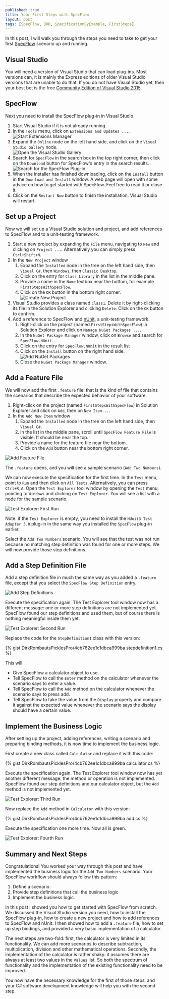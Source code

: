 ```yaml
---
published: true
title: Your First Steps with SpecFlow
layout: post
tags: [SpecFlow, BDD, SpecificationByExample, FirstSteps]
---
```

In this post, I will walk you through the steps you need to take to get your first [SpecFlow](http://www.specflow.org/) scenario up and running.

## Visual Studio

You will need a version of Visual Studio that can load plug-ins. Most versions can, it is mainly the Express editions of older Visual Studio versions that are unable to do that. If you do not have Visual Studio yet, then your best bet is the free [Community Edition of Visual Studio 2015](https://www.visualstudio.com/en-us/downloads/download-visual-studio-vs.aspx).

## SpecFlow

Next you need to install the SpecFlow plug-in in Visual Studio.

1. Start Visual Studio if it is not already running.
2. In the `Tools` menu, click on `Extensions and Updates ...`.  
   ![Start Extensions Manager](/public/img/2016-02-09_StartExtentionsManager.png)
3. Expand the `Online` node on the left hand side, and click on the `Visual Studio Gallery` node.  
   ![Open the Visual Studio Gallery](/public/img/2016-02-09_OpenTheVisualStudioGallery.png)
4. Search for `SpecFlow` in the search box in the top right corner, then click on the `Download` button for SpecFlow's entry in the search results.  
   ![Search for the SpecFlow Plug-in](/public/img/2016-02-09_SearchForTheSpecFlowPlugin.png)
5. When the installer has finished downloading, click on the `Install` button in the `Download and Install` window. A web page will open with some advice on how to get started with SpecFlow. Feel free to read it or close it.
6. Click on the `Restart Now` button to finish the installation. Visual Studio will restart.

## Set up a Project

Now we will set up a Visual Studio solution and project, and add references to SpecFlow and to a unit-testing framework.

1. Start a new project by expanding the `File` menu, navigating to `New` and clicking on `Project ...`. Alternatively you can simply press `Ctrl+Shift+N`.
2. In the `New Project` window
    1. Expand the `Installed` node in the tree on the left hand side, then `Visual C#`, then `Windows`, then `Classic Desktop`.
    2. Click on the entry for `Class Library` in the list in the middle pane.
    3. Provide a name in the `Name` textbox near the bottom, for example `FirstStepsWithSpecFlow`.
    4. Click on the `OK` button in the bottom right corner.      
    ![Create New Project](/public/img/2016-02-09_CreateNewProject.png)
3. Visual Studio provides a class named `Class1`. Delete it by right-clicking its file in the Solution Explorer and clicking `Delete`. Click on the `OK` button to confirm.
4. Add a reference to SpecFlow and [nUnit](http://www.nunit.org/), a unit-testing framework:
    1. Right-click on the project (named `FirstStepsWithSpecFlow`) in Solution Explorer and click on `Manage NuGet Packages ...`.
    2. In the `NuGet Package Manager` window, click on `Browse` and search for `SpecFlow.NUnit`.
    3. Click on the entry for `SpecFlow.NUnit` in the result list
    4. Click on the `Install` button on the right hand side.  
    ![Add NuGet Packages](/public/img/2016-02-09_AddNuGetPackages.png)
    5. Close the `NuGet Package Manager` window.

## Add a Feature File

We will now add the first `.feature` file: that is the kind of file that contains the scenarios that describe the expected behavior of your software.

1. Right-click on the project (named `FirstStepsWithSpecFlow`) in Solution Explorer and click on `Add`, then on `New Item...`.
2. In the `Add New Item` window
    1. Expand the `Installed` node in the tree on the left hand side, then `Visual C#`.
    2. In the list in the middle pane, scroll until `SpecFlow Feature File` is visible. It should be near the top.
    3. Provide a name for the feature file near the bottom.
    4. Click on the `Add` button near the bottom right corner.     

![Add Feature File](/public/img/2016-02-09_AddFeatureFile.png)

The `.feature` opens, and you will see a sample scenario (`Add Two Numbers`). 

We can now execute the specification for the first time. In the `Test` menu, point to `Run` and then click on `All Tests`. Alternatively, you can press `Ctrl+R,A`. Open the `Test Explorer` tool window by opening the `Test` menu, pointing to `Windows` and clicking on `Test Explorer`. You will see a list with a node for the sample scenario.

![Test Explorer: First Run](/public/img/2016-02-09_TestExplorerFirstRun.png)

Note: if the `Test Explorer` is empty, you need to install the `NUnit3 Test Adapter 3.0` plug-in in the same way you installed the `SpecFlow` plug-in earlier.

Select the `Add Two Numbers` scenario. You will see that the test was not run because no matching step definition was found for one or more steps. We will now provide those step definitions. 

## Add a Step Definition File

Add a step definition file in much the same way as you added a `.feature` file, except that you select the `SpecFlow Step Definition` entry.

![Add Step Definitions](/public/img/2016-02-09_AddStepDefinitions.png)

Execute the specification again. The Test Explorer tool window now has a different message: one or more step definitions are not implemented yet. SpecFlow found our step definitions and used them, but of course there is nothing meaningful inside them yet.

![Test Explorer: Second Run](/public/img/2016-02-09_TestExplorerSecondRun.png)

Replace the code for the `StepDefinition1` class with this version:

{% gist DirkRombautsPicklesPro/4cb762ee1c1dbca999ba stepdefinition1.cs %}

This will

- Give SpecFlow a calculator object to use.
- Tell SpecFlow to call the `Enter` method on the calculator whenever the scenario says to enter a value.
- Tell SpecFlow to call the `Add` method on the calculator whenever the scenario says to press add.
- Tell SpecFlow to take the value from the `Display` property and compare it against the expected value whenever the scenario says the display should have a certain value.

## Implement the Business Logic

After setting up the project, adding references, writing a scenario and preparing binding methods, it is now time to implement the business logic.

First create a new class called `Calculator` and replace it with this code:

{% gist DirkRombautsPicklesPro/4cb762ee1c1dbca999ba calculator.cs %}

Execute the specification again. The Test Explorer tool window now has yet another different message: the method or operation is not implemented. SpecFlow found our step definitions and our calculator object, but the `Add` method is not implemented yet.

![Test Explorer: Third Run](/public/img/2016-02-09_TestExplorerThirdRun.png)


Now replace the `Add` method in `Calculator` with this version:

{% gist DirkRombautsPicklesPro/4cb762ee1c1dbca999ba add.cs %}

Execute the specification one more time. Now all is green.

![Test Explorer: Fourth Run](/public/img/2016-02-09_TestExplorerFourthRun.png)

## Summary and Next Steps

Congratulations! You worked your way through this post and have implemented the business logic for the `Add Two Numbers` scenario. Your SpecFlow workflow should always follow this pattern:

1. Define a scenario.
2. Provide step definitions that call the business logic
3. Implement the business logic.

In this post I showed you how to get started with SpecFlow from scratch. We discussed the Visual Studio version you need, how to install the SpecFlow plug-in, how to create a new project and how to add references to SpecFlow and nUnit. I then showed how to add a `.feature` file, how to set up step bindings, and provided a very basic implementation of a calculator.

The next steps are two-fold: first, the calculator is very limited in its functionality. We can add more scenarios to describe subtraction, multiplication, division and other mathematical operations. Secondly, the implementation of the calculator is rather shaky: it assumes there are always at least two values in the `Values` list. So both the spectrum of functionality and the implementation of the existing functionality need to be improved.

You now have the necessary knowledge for the first of those steps, and your C# software development knowledge will help you with the second step.
